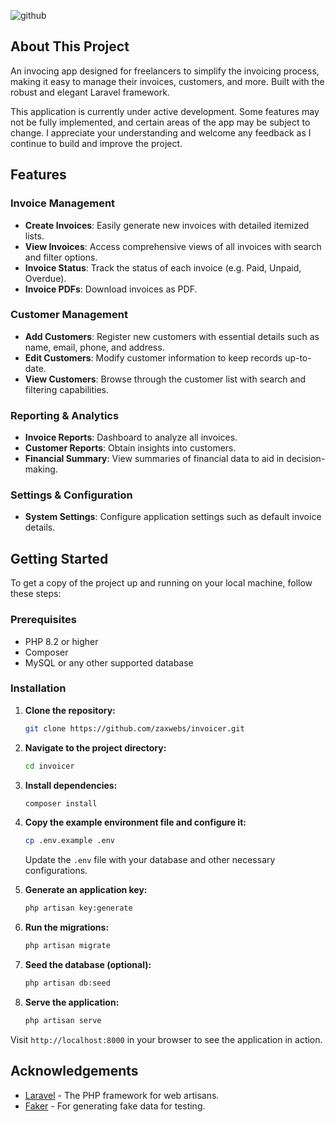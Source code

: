 
![github](https://github.com/user-attachments/assets/a4652844-19eb-4a7e-ae28-4253d59d07f1)

## About This Project


An invocing app designed for freelancers to simplify the invoicing process, making it easy to manage their invoices, customers, and more. Built with the robust and elegant Laravel framework.

This application is currently under active development. Some features may not be fully implemented, and certain areas of the app may be subject to change. I appreciate your understanding and welcome any feedback as I continue to build and improve the project.

## Features

### Invoice Management
- **Create Invoices**: Easily generate new invoices with detailed itemized lists.
- **View Invoices**: Access comprehensive views of all invoices with search and filter options.
- **Invoice Status**: Track the status of each invoice (e.g. Paid, Unpaid, Overdue).
- **Invoice PDFs**: Download invoices as PDF.

### Customer Management
- **Add Customers**: Register new customers with essential details such as name, email, phone, and address.
- **Edit Customers**: Modify customer information to keep records up-to-date.
- **View Customers**: Browse through the customer list with search and filtering capabilities.

### Reporting & Analytics
- **Invoice Reports**: Dashboard to analyze all invoices.
- **Customer Reports**: Obtain insights into customers.
- **Financial Summary**: View summaries of financial data to aid in decision-making.

### Settings & Configuration
- **System Settings**: Configure application settings such as default invoice details.

## Getting Started

To get a copy of the project up and running on your local machine, follow these steps:

### Prerequisites
- PHP 8.2 or higher
- Composer
- MySQL or any other supported database

### Installation

1. **Clone the repository:**
   ```sh
   git clone https://github.com/zaxwebs/invoicer.git
   ```
2. **Navigate to the project directory:**
   ```sh
   cd invoicer
   ```
3. **Install dependencies:**
   ```sh
   composer install
   ```
4. **Copy the example environment file and configure it:**
   ```sh
   cp .env.example .env
   ```
   Update the `.env` file with your database and other necessary configurations.

5. **Generate an application key:**
   ```sh
   php artisan key:generate
   ```
6. **Run the migrations:**
   ```sh
   php artisan migrate
   ```
7. **Seed the database (optional):**
   ```sh
   php artisan db:seed
   ```
8. **Serve the application:**
   ```sh
   php artisan serve
   ```

Visit `http://localhost:8000` in your browser to see the application in action.

## Acknowledgements

- [Laravel](https://laravel.com) - The PHP framework for web artisans.
- [Faker](https://github.com/fzaninotto/Faker) - For generating fake data for testing.
